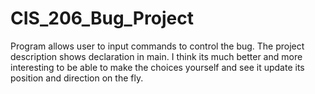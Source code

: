 # CIS_206_Bug_Project

Program allows user to input commands to control the bug. The project description shows declaration in main. I think its much better
and more interesting to be able to make the choices yourself and see it update its position and direction on the fly.
